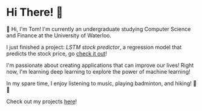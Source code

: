 # Hi There! 👋

🌟 Hi, I'm Tom! I'm currently an undergraduate studying Computer Science and Finance at the University of Waterloo. 

I just finished a project: *LSTM stock predictor*, a regression model that predicts the stock price, go [check it out](https://github.com/TomPn/LSTM_stock_price_predictor)!

I'm passionate about creating applications that can improve our lives! Right now, I'm learning deep learning to explore the power of machine learning!

In my spare time, I enjoy listening to music, playing badminton, and hiking! 🚶🚶
 
Check out my projects [here](https://github.com/TomPn?tab=repositories)!

